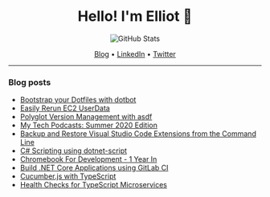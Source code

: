 <h1 align="center">Hello! I'm Elliot 👋</h3>

<p align="center">
  <img src="https://github-readme-stats.vercel.app/api?username=denolfe&show_icons=true&count_private=true&text_color=24292e&icon_color=24292e&title_color=24292e&hide_border=true&include_all_commits=true&hide_title=true" alt="GitHub Stats">
</p>

<p align="center">
  <a href="https://elliotdenolf.com">Blog</a> •
  <a href="https://www.linkedin.com/in/elliotdenolf">LinkedIn</a> •
  <a href="http://twitter.com/elliothimself">Twitter</a>
</p>

---

### Blog posts

<!--START_SECTION:posts-->
* [Bootstrap your Dotfiles with dotbot](https:&#x2F;&#x2F;elliotdenolf.com&#x2F;posts&#x2F;bootstrap-your-dotfiles-with-dotbot)
* [Easily Rerun EC2 UserData](https:&#x2F;&#x2F;elliotdenolf.com&#x2F;posts&#x2F;easily-rerun-ec2-userdata)
* [Polyglot Version Management with asdf](https:&#x2F;&#x2F;elliotdenolf.com&#x2F;posts&#x2F;polyglot-version-management-with-asdf)
* [My Tech Podcasts: Summer 2020 Edition](https:&#x2F;&#x2F;elliotdenolf.com&#x2F;posts&#x2F;my-tech-podcasts-summer-2020)
* [Backup and Restore Visual Studio Code Extensions from the Command Line](https:&#x2F;&#x2F;elliotdenolf.com&#x2F;posts&#x2F;backup-restore-vs-code-extensions)
* [C# Scripting using dotnet-script](https:&#x2F;&#x2F;elliotdenolf.com&#x2F;posts&#x2F;csharp-scripting-using-dotnet-script&#x2F;)
* [Chromebook For Development - 1 Year In](https:&#x2F;&#x2F;elliotdenolf.com&#x2F;posts&#x2F;chromebook-for-development-1-year-in&#x2F;)
* [Build .NET Core Applications using GitLab CI](https:&#x2F;&#x2F;elliotdenolf.com&#x2F;posts&#x2F;build-net-core-applications-using-gitlab-ci&#x2F;)
* [Cucumber.js with TypeScript](https:&#x2F;&#x2F;elliotdenolf.com&#x2F;posts&#x2F;cucumberjs-with-typescript&#x2F;)
* [Health Checks for TypeScript Microservices](https:&#x2F;&#x2F;elliotdenolf.com&#x2F;posts&#x2F;standardized-health-checks-in-typescript&#x2F;)
<!--END_SECTION:posts-->